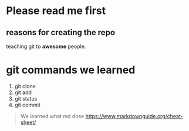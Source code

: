 # Please read me first

## reasons for creating the repo

teaching git to **awesome** people.

# git commands we learned

1. git clone
2. git add
3. git status
4. git commit


> We learned what md dose
> https://www.markdownguide.org/cheat-sheet/
